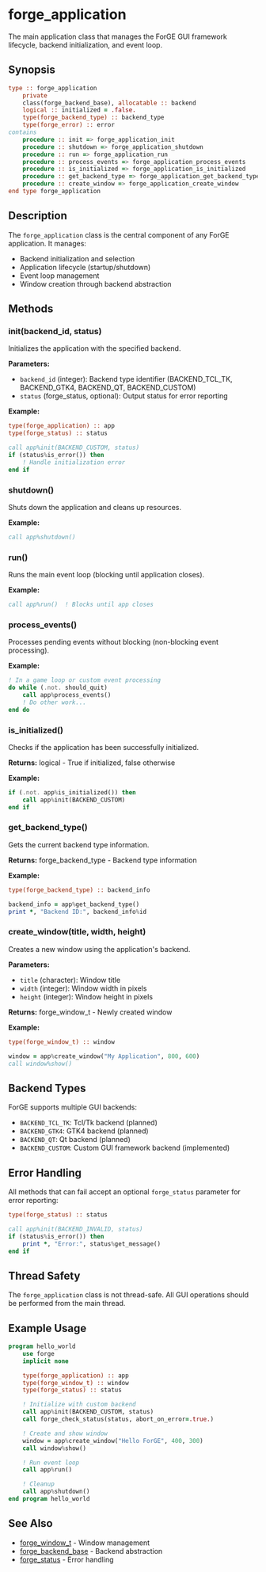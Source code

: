 # forge_application

The main application class that manages the ForGE GUI framework lifecycle, backend initialization, and event loop.

## Synopsis

```fortran
type :: forge_application
    private
    class(forge_backend_base), allocatable :: backend
    logical :: initialized = .false.
    type(forge_backend_type) :: backend_type
    type(forge_error) :: error
contains
    procedure :: init => forge_application_init
    procedure :: shutdown => forge_application_shutdown
    procedure :: run => forge_application_run
    procedure :: process_events => forge_application_process_events
    procedure :: is_initialized => forge_application_is_initialized
    procedure :: get_backend_type => forge_application_get_backend_type
    procedure :: create_window => forge_application_create_window
end type forge_application
```

## Description

The `forge_application` class is the central component of any ForGE application. It manages:

- Backend initialization and selection
- Application lifecycle (startup/shutdown)
- Event loop management
- Window creation through backend abstraction

## Methods

### init(backend_id, status)

Initializes the application with the specified backend.

**Parameters:**
- `backend_id` (integer): Backend type identifier (BACKEND_TCL_TK, BACKEND_GTK4, BACKEND_QT, BACKEND_CUSTOM)
- `status` (forge_status, optional): Output status for error reporting

**Example:**
```fortran
type(forge_application) :: app
type(forge_status) :: status

call app%init(BACKEND_CUSTOM, status)
if (status%is_error()) then
    ! Handle initialization error
end if
```

### shutdown()

Shuts down the application and cleans up resources.

**Example:**
```fortran
call app%shutdown()
```

### run()

Runs the main event loop (blocking until application closes).

**Example:**
```fortran
call app%run()  ! Blocks until app closes
```

### process_events()

Processes pending events without blocking (non-blocking event processing).

**Example:**
```fortran
! In a game loop or custom event processing
do while (.not. should_quit)
    call app%process_events()
    ! Do other work...
end do
```

### is_initialized()

Checks if the application has been successfully initialized.

**Returns:** logical - True if initialized, false otherwise

**Example:**
```fortran
if (.not. app%is_initialized()) then
    call app%init(BACKEND_CUSTOM)
end if
```

### get_backend_type()

Gets the current backend type information.

**Returns:** forge_backend_type - Backend type information

**Example:**
```fortran
type(forge_backend_type) :: backend_info

backend_info = app%get_backend_type()
print *, "Backend ID:", backend_info%id
```

### create_window(title, width, height)

Creates a new window using the application's backend.

**Parameters:**
- `title` (character): Window title
- `width` (integer): Window width in pixels
- `height` (integer): Window height in pixels

**Returns:** forge_window_t - Newly created window

**Example:**
```fortran
type(forge_window_t) :: window

window = app%create_window("My Application", 800, 600)
call window%show()
```

## Backend Types

ForGE supports multiple GUI backends:

- `BACKEND_TCL_TK`: Tcl/Tk backend (planned)
- `BACKEND_GTK4`: GTK4 backend (planned)
- `BACKEND_QT`: Qt backend (planned)
- `BACKEND_CUSTOM`: Custom GUI framework backend (implemented)

## Error Handling

All methods that can fail accept an optional `forge_status` parameter for error reporting:

```fortran
type(forge_status) :: status

call app%init(BACKEND_INVALID, status)
if (status%is_error()) then
    print *, "Error:", status%get_message()
end if
```

## Thread Safety

The `forge_application` class is not thread-safe. All GUI operations should be performed from the main thread.

## Example Usage

```fortran
program hello_world
    use forge
    implicit none

    type(forge_application) :: app
    type(forge_window_t) :: window
    type(forge_status) :: status

    ! Initialize with custom backend
    call app%init(BACKEND_CUSTOM, status)
    call forge_check_status(status, abort_on_error=.true.)

    ! Create and show window
    window = app%create_window("Hello ForGE", 400, 300)
    call window%show()

    ! Run event loop
    call app%run()

    ! Cleanup
    call app%shutdown()
end program hello_world
```

## See Also

- [forge_window_t](forge_window_t.md) - Window management
- [forge_backend_base](forge_backend_base.md) - Backend abstraction
- [forge_status](forge_status.md) - Error handling